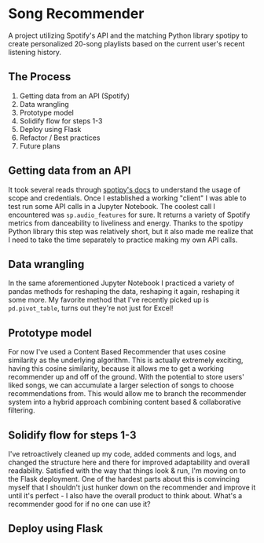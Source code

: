 # Song Recommender
A project utilizing Spotify's API and the matching Python library spotipy to create personalized 20-song playlists based on the current user's recent listening history.

## The Process
1. Getting data from an API (Spotify)
2. Data wrangling
3. Prototype model
4. Solidify flow for steps 1-3
5. Deploy using Flask
6. Refactor / Best practices
7. Future plans

## Getting data from an API
It took several reads through [spotipy's docs](https://spotipy.readthedocs.io/en/2.19.0/) to understand the usage of scope and credentials. Once I established a working "client" I was able to test run some API calls in a Jupyter Notebook. The coolest call I encountered was `sp.audio_features` for sure. It returns a variety of Spotify metrics from danceability to liveliness and energy. Thanks to the spotipy Python library this step was relatively short, but it also made me realize that I need to take the time separately to practice making my own API calls.


## Data wrangling
In the same aforementioned Jupyter Notebook I practiced a variety of pandas methods for reshaping the data, reshaping it again, reshaping it some more. My favorite method that I've recently picked up is `pd.pivot_table`, turns out they're not just for Excel!

## Prototype model
For now I've used a Content Based Recommender that uses cosine similarity as the underlying algorithm. This is actually extremely exciting, having this cosine similarity, because it allows me to get a working recommender up and off of the ground. With the potential to store users' liked songs, we can accumulate a larger selection of songs to choose recommendations from. This would allow me to branch the recommender system into a hybrid approach combining content based & collaborative filtering.

## Solidify flow for steps 1-3
I've retroactively cleaned up my code, added comments and logs, and changed the structure here and there for improved adaptability and overall readability. Satisfied with the way that things look & run, I'm moving on to the Flask deployment. One of the hardest parts about this is convincing myself that I shouldn't just hunker down on the recommender and improve it until it's perfect - I also have the overall product to think about. What's a recommender good for if no one can use it?

## Deploy using Flask